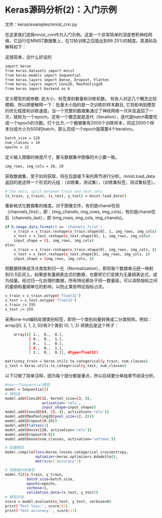 # Keras源码分析(2)：入门示例

文件：keras/examples/mnist_cnn.py

在这里我们选择mnist_cnn作为入门示例。这是一个非常简单的深度卷积神经网络，它运行在MNIST数据集上，在12轮训练之后能达到99.25%的精度。其源码及解释如下：

这很简单，没什么好说的
```sh
import keras
from keras.datasets import mnist
from keras.models import Sequential
from keras.layers import Dense, Dropout, Flatten
from keras.layers import Conv2D, MaxPooling2D
from keras import backend as K
```
定义模型的超参数: 批大小、标签类别数量和训练轮数。
有些人对这几个概念比较模糊，所以顺便解释一下：批量大小指的是一次训练的样本数目, 它将影响到模型的优化程度和训练速度。当一个完整的数据集通过了神经网络一次并且返回了一次，就称为一个epoch。还有一个概念就是迭代（iteration），迭代是batch需要完成一个epoch的次数。打个比方,一个数据集有2000个训练样本，将这2000个样本分成大小为500的batch，那么完成一个epoch就需要4个iteration。
```sh
batch_size = 128
num_classes = 10
epochs = 12
```
定义输入图像的维度尺寸，要与数据集中图像的大小要一致。
```sh
img_rows, img_cols = 28, 28
```
获取数据集，至于如何获取，将在后面接下来的两节进行分析。mnist.load_data返回的是这样一个形式的元组：（训练集，测试集），（训练集标签，测试集标签）。
```sh
# the data, split between train and test sets
(x_train, y_train), (x_test, y_test) = mnist.load_data()
```
重新格式化数据集的维度。对于图像文件，有的是chanel在前（channels_first），即：(img_chanels, img_rows, img_cols)，有的是chanel在后（channels_last），即 (img_rows, img_cols, img_chanels)。
```sh
if K.image_data_format() == 'channels_first':
    x_train = x_train.reshape(x_train.shape[0], 1, img_rows, img_cols)
    x_test = x_test.reshape(x_test.shape[0], 1, img_rows, img_cols)
    input_shape = (1, img_rows, img_cols)
else:
    x_train = x_train.reshape(x_train.shape[0], img_rows, img_cols, 1)
    x_test = x_test.reshape(x_test.shape[0], img_rows, img_cols, 1)
    input_shape = (img_rows, img_cols, 1)
```
把数据转换成浮点类型和归一化（Normalization），即将每个数据单元统一映射到[0,1]区间上。如果是有量纲表达式的数据，也要把它们变换为无量纲表达式，成为纯量。经过归一化处理的数据，所有特征都处于同一数量级，可以消除指标之间的量纲和量纲单位的影响，以防止某些特征指标占优。
```sh
x_train = x_train.astype('float32')
x_test = x_test.astype('float32')
x_train /= 255
x_test /= 255
```
采用one-hot编码处理类别标签，即将一个类别向量转换成二分类矩阵。例如：
    array([0, 2, 1, 2, 0])有3个类别 {0, 1, 2}
    转换后是这个样子：
```sh
    array([[ 1.,  0.,  0.],
           [ 0.,  0.,  1.],
           [ 0.,  1.,  0.],
           [ 0.,  0.,  1.],
           [ 1.,  0.,  0.]], dtype=float32)
```
```sh
matricesy_train = keras.utils.to_categorical(y_train, num_classes)
y_test = keras.utils.to_categorical(y_test, num_classes)
````
以下只做了简单注释，因为每个部分都是重点，所以后续要分单独章节阅读分析。
```sh
#new一个Sequential模型 
model = Sequential()  
# 增加层
model.add(Conv2D(32, kernel_size=(3, 3),
                 activation='relu',
                 input_shape=input_shape))
model.add(Conv2D(64, (3, 3), activation='relu'))
model.add(MaxPooling2D(pool_size=(2, 2)))
model.add(Dropout(0.25))
model.add(Flatten())
model.add(Dense(128, activation='relu'))
model.add(Dropout(0.5))
model.add(Dense(num_classes, activation='softmax'))

# 配置模型
model.compile(loss=keras.losses.categorical_crossentropy,
              optimizer=keras.optimizers.Adadelta(),
              metrics=['accuracy'])

# 用数据训练模型
model.fit(x_train, y_train,
          batch_size=batch_size,
          epochs=epochs,
          verbose=1,
          validation_data=(x_test, y_test))
# 模型评估
score = model.evaluate(x_test, y_test, verbose=0)
print('Test loss:', score[0])
print('Test accuracy:', score[1])
```